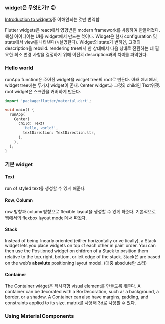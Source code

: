 ### widget은 무엇인가? :confused: 
[Introduction to widgets](https://flutter.dev/docs/development/ui/widgets-intro)중 이해안되는 것만 번역함

Flutter widgets은 react에서 영향받은 modern framework를 사용하여 만들어졌다. 핵심 아이디어는 UI를 widget에서 만드는 것이다. Widget은 현재 configuration 및 state에서 view를 나타낸다(&ap;설명한다). Widget의 state가 변하면, 그것의 description을 rebuild. rendering tree에서 한 상태에서 다음 상태로 전환하는 데 필요한 최소 변경 사항을 결정하기 위해 이전의 description과의 차이를 파악한다.

### Hello world
runApp function은 주어진 widget을 widget tree의 root로 만든다. 아래 예시에서, widget tree에는 두가지 widget이 존재. Center widget과 그것의 child인 Text위젯. root widget은 스크린을 커버하게 만든다.

```dart
import 'package:flutter/material.dart';

void main() {
  runApp(
    Center(
      child: Text(
        'Hello, world!',
        textDirection: TextDirection.ltr,
      ),
    ),
  );
}
```

### 기본 widget

#### Text
run of styled text를 생성할 수 있게 해준다.
#### Row, Column
row 방향과 column 방향으로 flexible layout을 생성할 수 있게 해준다. 기본적으로 웹에서의 flexbox layout model에서 따왔다.
#### Stack
Instead of being linearly oriented (either horizontally or vertically), a Stack widget lets you place widgets on top of each other in paint order. You can then use the Positioned widget on children of a Stack to position them relative to the top, right, bottom, or left edge of the stack. Stack은 are based on the web’s **absolute** positioning layout model. (대충 absolute란 소리)
#### Container
The Container widget은 직사각형 visual element를 만들도록 해준다. A container can be decorated with a BoxDecoration, such as a background, a border, or a shadow. A Container can also have margins, padding, and constraints applied to its size. matrix를 사용해 3d로 사용할 수 있다.

### Using Material Components